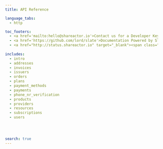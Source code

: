 ```yaml
---
title: API Reference

language_tabs:
  - http

toc_footers:
  - <a href='mailto:hello@shareactor.io'>Contact us for a Developer Key</a>
  - <a href='https://github.com/lord/slate'>Documentation Powered by Slate</a>
  - <a href="http://status.shareactor.io" target="_blank"><span class="color-dot"></span><span class="color-description"></span></a>
  
includes:
  - intro
  - addresses
  - invoices
  - issuers
  - orders
  - plans
  - payment_methods  
  - payments
  - phone_nr_verification
  - products
  - providers
  - resources
  - subscriptions
  - users




search: true
---
```


